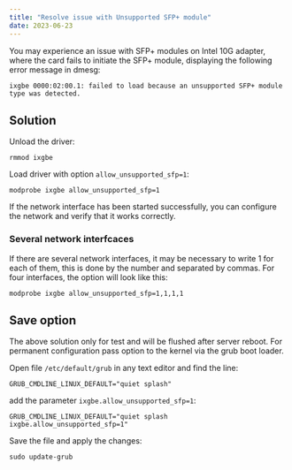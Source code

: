 ```yaml
---
title: "Resolve issue with Unsupported SFP+ module"
date: 2023-06-23
---
```


You may experience an issue with SFP+ modules on Intel 10G adapter, where the card fails to initiate the SFP+ module, displaying the following error message in dmesg:

```
ixgbe 0000:02:00.1: failed to load because an unsupported SFP+ module type was detected.
```

## Solution

Unload the driver:

```
rmmod ixgbe
```

Load driver with option `allow_unsupported_sfp=1`:

```
modprobe ixgbe allow_unsupported_sfp=1
```

If the network interface has been started successfully, you can configure the network and verify that it works correctly.

### Several network interfcaces

If there are several network interfaces, it may be necessary to write 1 for each of them, this is done by the number and separated by commas. For four interfaces, the option will look like this:

```
modprobe ixgbe allow_unsupported_sfp=1,1,1,1
```

## Save option

The above solution only for test and will be flushed after server reboot. For permanent configuration pass option to the kernel via the grub boot loader.

Open file `/etc/default/grub` in any text editor and find the line:

```
GRUB_CMDLINE_LINUX_DEFAULT="quiet splash"
```

add the parameter `ixgbe.allow_unsupported_sfp=1`:

```
GRUB_CMDLINE_LINUX_DEFAULT="quiet splash ixgbe.allow_unsupported_sfp=1"
```

Save the file and apply the changes:

```
sudo update-grub
```